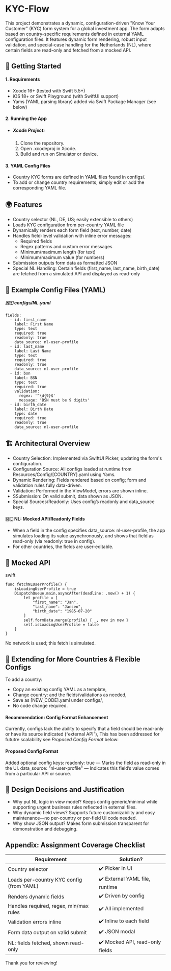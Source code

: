 # KYC-Flow
This project demonstrates a dynamic, configuration-driven "Know Your Customer" (KYC) form system for a global investment app. The form adapts based on country-specific requirements defined in external YAML configuration files. It features dynamic form rendering, robust input validation, and special-case handling for the Netherlands (NL), where certain fields are read-only and fetched from a mocked API.

## 🚀  Getting Started 
#### 1. Requirements
- Xcode 16+ (tested with Swift 5.5+)
- iOS 18+ or Swift Playground (with SwiftUI support)
- Yams (YAML parsing library) added via Swift Package Manager (see below)

#### 2. Running the App
- ##### Xcode Project:
  1. Clone the repository.
  2. Open .xcodeproj in Xcode.
  3. Build and run on Simulator or device.

#### 3. YAML Config Files
- Country KYC forms are defined in YAML files found in configs/.
- To add or change country requirements, simply edit or add the corresponding YAML file.

## 🌍 Features
- Country selector (NL, DE, US; easily extensible to others)
- Loads KYC configuration from per-country YAML file
- Dynamically renders each form field (text, number, date)
- Handles field-level validation with inline error messages:
  - Required fields
  - Regex patterns and custom error messages
  - Minimum/maximum length (for text)
  - Minimum/maximum value (for numbers)
- Submission outputs form data as formatted JSON
- Special NL Handling: Certain fields (first_name, last_name, birth_date) are fetched from a simulated API and displayed as read-only

## 📝 Example Config Files (YAML)
##### 🇳🇱 configs/NL.yaml
```country: NL
fields:
  - id: first_name
    label: First Name
    type: text
    required: true
    readonly: true
    data_source: nl-user-profile
  - id: last_name
    label: Last Name
    type: text
    required: true
    readonly: true
    data_source: nl-user-profile
  - id: bsn
    label: BSN
    type: text
    required: true
    validation:
      regex: '^\d{9}$'
      message: 'BSN must be 9 digits'
  - id: birth_date
    label: Birth Date
    type: date
    required: true
    readonly: true
    data_source: nl-user-profile
```

## 🏗 Architectural Overview
- Country Selection: Implemented via SwiftUI Picker, updating the form's configuration.
- Configuration Source: All configs loaded at runtime from Resources/Config/[COUNTRY].yaml using Yams.
- Dynamic Rendering: Fields rendered based on config; form and validation rules fully data-driven.
- Validation: Performed in the ViewModel, errors are shown inline.
- SSubmission: On valid submit, data shown as JSON.
- Special Sources/Readonly: Uses config’s readonly and data_source keys.

#### 🇳🇱 NL: Mocked API/Readonly Fields
- When a field in the config specifies data_source: nl-user-profile, the app simulates loading its value asynchronously, and shows that field as read-only (via readonly: true in config).
- For other countries, the fields are user-editable.

## 🧪 Mocked API
swift
```
func fetchNLUserProfile() {
    isLoadingUserProfile = true
    DispatchQueue.main.asyncAfter(deadline: .now() + 1) {
        let profile = [
            "first_name": "Jan",
            "last_name": "Jansen",
            "birth_date": "1985-07-20"
        ]
        self.formData.merge(profile) { _, new in new }
        self.isLoadingUserProfile = false
    }
}
```
No network is used; this fetch is simulated.

## 🧩 Extending for More Countries & Flexible Configs
To add a country:
- Copy an existing config YAML as a template,
- Change country: and the fields/validations as needed,
- Save as [NEW_CODE].yaml under configs/,
- No code change required.

#### Recommendation: Config Format Enhancement
Currently, configs lack the ability to specify that a field should be read-only or have its source indicated (“external API”), This has been addressed for fututre scalability see *Proposed Config Format* below:

#### Proposed Config Format
Added optional config keys:
readonly: true — Marks the field as read-only in the UI.
data_source: "nl-user-profile" — Indicates this field’s value comes from a particular API or source.

## 📝 Design Decisions and Justification
- Why put NL logic in view model?
  Keeps config generic/minimal while supporting urgent business rules reflected in external files.
- Why dynamic field views?
  Supports future customizability and easy maintenance—no per-country or per-field UI code needed.
- Why show JSON output?
  Makes form submission transparent for demonstration and debugging.

## Appendix: Assignment Coverage Checklist
| Requirement	                              |        Solution?                   |
| ------------------------------------------|------------------------------------|
| Country selector	                        |   ✔️ Picker in UI                  |
| Loads per-country KYC config (from YAML)  |   ✔️ External YAML file, runtime   |
| Renders dynamic fields	                  |   ✔️ Driven by config              |
| Handles required, regex, min/max rules	  |   ✔️ All implemented               |
| Validation errors inline	                |   ✔️ Inline to each field          |
| Form data output on valid submit	        |   ✔️ JSON modal                    |
| NL: fields fetched, shown read-only       |   ✔️ Mocked API, read-only fields  |

Thank you for reviewing!
